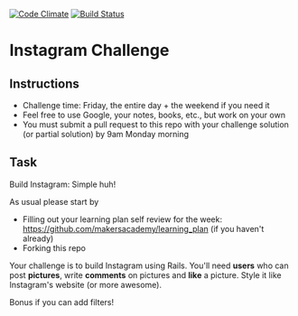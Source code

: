 [![Code Climate](https://codeclimate.com/repos/55b38e3a6956800b44014e12/badges/1062334b9830d0d0056a/gpa.svg)](https://codeclimate.com/repos/55b38e3a6956800b44014e12/feed)   [![Build Status](https://travis-ci.org/AnnaKL/instagram-challenge.svg?branch=master)](https://travis-ci.org/AnnaKL/instagram-challenge)

Instagram Challenge
===================

Instructions
-------
* Challenge time: Friday, the entire day + the weekend if you need it
* Feel free to use Google, your notes, books, etc., but work on your own
* You must submit a pull request to this repo with your challenge solution (or partial solution) by 9am Monday morning

Task
-----

Build Instagram: Simple huh!

As usual please start by

* Filling out your learning plan self review for the week: https://github.com/makersacademy/learning_plan (if you haven't already)
* Forking this repo

Your challenge is to build Instagram using Rails. You'll need **users** who can post **pictures**, write **comments** on pictures and **like** a picture. Style it like Instagram's website (or more awesome). 

Bonus if you can add filters! 
